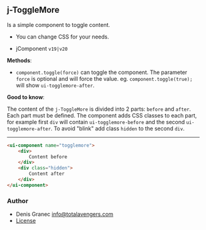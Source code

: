 ## j-ToggleMore

Is a simple component to toggle content.

- You can change CSS for your needs.

- jComponent `v19|v20`

__Methods__:

- `component.toggle(force)` can toggle the component. The parameter `force` is optional and will force the value. eg. `component.toggle(true);` will show `ui-togglemore-after`.

__Good to know__:

The content of the `j-ToggleMore` is divided into 2 parts: `before` and `after`. Each part must be defined. The component adds CSS classes to each part, for example first `div` will contain `ui-togglemore-before` and the second `ui-togglemore-after`.
To avoid "blink" add class `hidden` to the second `div`.

---

```html
<ui-component name="togglemore">
	<div>
		Content before
	</div>
	<div class="hidden">
		Content after
	</div>
</ui-component>
```

### Author

- Denis Granec <info@totalavengers.com>
- [License](https://www.totaljs.com/license/)